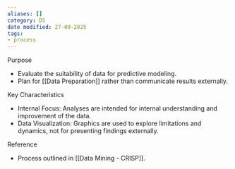 ```yaml
---
aliases: []
category: DS
date modified: 27-09-2025
tags:
- process
---
```

Purpose

* Evaluate the suitability of data for predictive modeling.
* Plan for [[Data Preparation]] rather than communicate results externally.

Key Characteristics

* Internal Focus: Analyses are intended for internal understanding and improvement of the data.
* Data Visualization: Graphics are used to explore limitations and dynamics, not for presenting findings externally.

Reference

* Process outlined in [[Data Mining - CRISP]].

